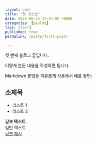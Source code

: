 ```yaml
---
layout: post
title: "첫 포스트"
date: 2025-06-25 17:24:00 +0900
categories: [Devlog]
tags: [test]
published: true
permalink: /posts/first-post/

---
```


첫 번째 블로그 글입니다.

이렇게 본문 내용을 작성하면 됩니다.

Markdown 문법을 자유롭게 사용해서 예를 들면:

## 소제목

- 리스트 1
- 리스트 2

**강조 텍스트**  
일반 텍스트  
[링크 예시](https://jaemin-devlog.github.io)
